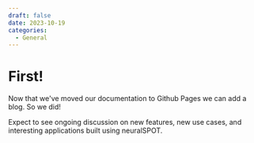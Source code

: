 ```yaml
---
draft: false
date: 2023-10-19
categories:
  - General
---
```


# First!

Now that we've moved our documentation to Github Pages we can add a blog. So we did!

Expect to see ongoing discussion on new features, new use cases, and interesting applications built using neuralSPOT.